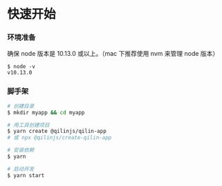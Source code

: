 # 快速开始

### 环境准备

确保 node 版本是 10.13.0 或以上。（mac 下推荐使用 nvm 来管理 node 版本）

```
$ node -v
v10.13.0
```

### 脚手架

```bash
# 创建目录
$ mkdir myapp && cd myapp

# 用工具创建项目
$ yarn create @qilinjs/qilin-app
# 或 npx @qilinjs/create-qilin-app

# 安装依赖
$ yarn

# 启动开发
$ yarn start
```
